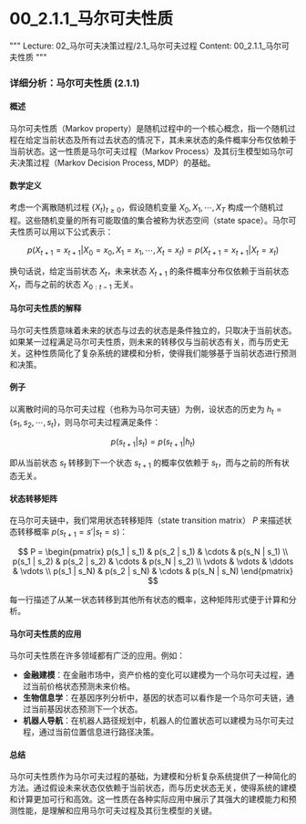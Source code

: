 # 00_2.1.1_马尔可夫性质

"""
Lecture: 02_马尔可夫决策过程/2.1_马尔可夫过程
Content: 00_2.1.1_马尔可夫性质
"""

### 详细分析：马尔可夫性质 (2.1.1)

#### 概述
马尔可夫性质（Markov property）是随机过程中的一个核心概念，指一个随机过程在给定当前状态及所有过去状态的情况下，其未来状态的条件概率分布仅依赖于当前状态。这一性质是马尔可夫过程（Markov Process）及其衍生模型如马尔可夫决策过程（Markov Decision Process, MDP）的基础。

#### 数学定义
考虑一个离散随机过程 $\{X_t\}_{t \geq 0}$，假设随机变量 $X_0, X_1, \cdots, X_T$ 构成一个随机过程。这些随机变量的所有可能取值的集合被称为状态空间（state space）。马尔可夫性质可以用以下公式表示：

$$ p(X_{t+1} = x_{t+1} | X_0 = x_0, X_1 = x_1, \cdots, X_t = x_t) = p(X_{t+1} = x_{t+1} | X_t = x_t) $$

换句话说，给定当前状态 $X_t$，未来状态 $X_{t+1}$ 的条件概率分布仅依赖于当前状态 $X_t$，而与之前的状态 $X_{0:t-1}$ 无关。

#### 马尔可夫性质的解释
马尔可夫性质意味着未来的状态与过去的状态是条件独立的，只取决于当前状态。如果某一过程满足马尔可夫性质，则未来的转移仅与当前状态有关，而与历史无关。这种性质简化了复杂系统的建模和分析，使得我们能够基于当前状态进行预测和决策。

#### 例子
以离散时间的马尔可夫过程（也称为马尔可夫链）为例，设状态的历史为 $h_t = \{s_1, s_2, \cdots, s_t\}$，则马尔可夫过程满足条件：

$$ p(s_{t+1} | s_t) = p(s_{t+1} | h_t) $$

即从当前状态 $s_t$ 转移到下一个状态 $s_{t+1}$ 的概率仅依赖于 $s_t$，而与之前的所有状态无关。

#### 状态转移矩阵
在马尔可夫链中，我们常用状态转移矩阵（state transition matrix） $P$ 来描述状态转移概率 $p(s_{t+1} = s' | s_t = s)$：

$$ P = \begin{pmatrix}
p(s_1 | s_1) & p(s_2 | s_1) & \cdots & p(s_N | s_1) \\
p(s_1 | s_2) & p(s_2 | s_2) & \cdots & p(s_N | s_2) \\
\vdots & \vdots & \ddots & \vdots \\
p(s_1 | s_N) & p(s_2 | s_N) & \cdots & p(s_N | s_N)
\end{pmatrix} $$

每一行描述了从某一状态转移到其他所有状态的概率，这种矩阵形式便于计算和分析。

#### 马尔可夫性质的应用
马尔可夫性质在许多领域都有广泛的应用。例如：

- **金融建模**：在金融市场中，资产价格的变化可以建模为一个马尔可夫过程，通过当前价格状态预测未来价格。
- **生物信息学**：在基因序列分析中，基因的状态可以看作是一个马尔可夫链，通过当前基因状态预测下一个状态。
- **机器人导航**：在机器人路径规划中，机器人的位置状态可以建模为马尔可夫过程，通过当前位置信息进行路径决策。

#### 总结
马尔可夫性质作为马尔可夫过程的基础，为建模和分析复杂系统提供了一种简化的方法。通过假设未来状态仅依赖于当前状态，而与历史状态无关，使得系统的建模和计算更加可行和高效。这一性质在各种实际应用中展示了其强大的建模能力和预测性能，是理解和应用马尔可夫过程及其衍生模型的关键。